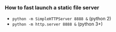 ### How to fast launch a static file server
- `python -m SimpleHTTPServer 8888 &` (python 2)
- `python -m http.server 8888 &` (python 3+)
